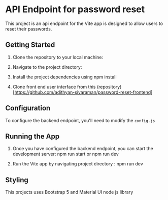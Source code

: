 # API Endpoint for password reset

This project is an api endpoint for the Vite app is designed to allow users to reset their passwords.

## Getting Started

1. Clone the repository to your local machine:

2. Navigate to the project directory:

3. Install the project dependencies using npm install

4. Clone front end user interface from this (repository)[https://github.com/adithyan-sivaraman/password-reset-frontend] 

## Configuration

To configure the backend endpoint, you'll need to modify the `config.js`

## Running the App

1. Once you have configured the backend endpoint, you can start the development server: npm run start or npm run dev

2. Run the Vite app by navigating project directory : npm run dev

## Styling

This projects uses Bootstrap 5 and Material UI node js library